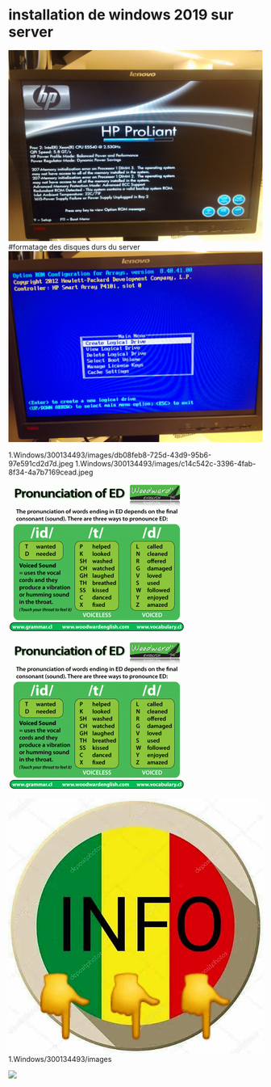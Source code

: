 # installation de windows 2019 sur server
<img src=images/c14c542c-3396-4fab-8f34-4a7b7169cead.jpeg width='' height='' > </img>
#formatage des disques durs du server
<img src=images/db08feb8-725d-43d9-95b6-97e591cd2d7d.jpeg width='' height='' > </img>


1.Windows/300134493/images/db08feb8-725d-43d9-95b6-97e591cd2d7d.jpeg
1.Windows/300134493/images/c14c542c-3396-4fab-8f34-4a7b7169cead.jpeg

<img src=images/pronunciation-of-ed-in-english.gif width='' heigth='' > </img>

<img src=images/pronunciation-of-ed-in-english.gif width='' height='' > </img>


<img src=images/930b6038-a327-4684-98b7-6ae8da793ac2.jpeg width='' height='' > </img>
1.Windows/300134493/images




 

<img src=images/20230523_175014.jpg width='' height='' > </img>
